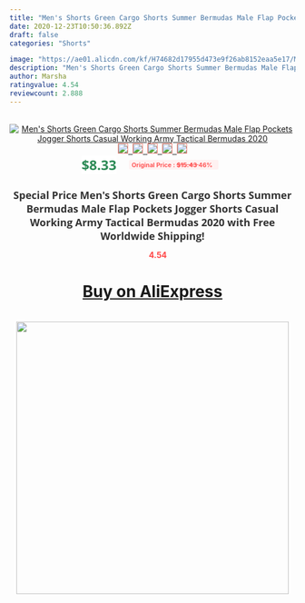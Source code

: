 ```yaml
---
title: "Men's Shorts Green Cargo Shorts Summer Bermudas Male Flap Pockets Jogger Shorts Casual Working Army Tactical Bermudas 2020"
date: 2020-12-23T10:50:36.892Z
draft: false
categories: "Shorts"

image: "https://ae01.alicdn.com/kf/H74682d17955d473e9f26ab8152eaa5e17/Men-s-Shorts-Green-Cargo-Shorts-Summer-Bermudas-Male-Flap-Pockets-Jogger-Shorts-Casual-Working-Army.jpg"
description: "Men's Shorts Green Cargo Shorts Summer Bermudas Male Flap Pockets Jogger Shorts Casual Working Army Tactical Bermudas 2020"
author: Marsha
ratingvalue: 4.54
reviewcount: 2.888
---
```

<br>
<div style="text-align: center;">
<a href="https://s.click.aliexpress.com/e/_AENHuZ" target="_blank" rel="nofollow noopener noreferrer"><img alt="Men's Shorts Green Cargo Shorts Summer Bermudas Male Flap Pockets Jogger Shorts Casual Working Army Tactical Bermudas 2020" class="magnifier-image" src="https://ae01.alicdn.com/kf/H74682d17955d473e9f26ab8152eaa5e17/Men-s-Shorts-Green-Cargo-Shorts-Summer-Bermudas-Male-Flap-Pockets-Jogger-Shorts-Casual-Working-Army.jpg_640x640.jpg">
<br>
<img style="border:1px solid salmon" src="https://ae01.alicdn.com/kf/H74682d17955d473e9f26ab8152eaa5e17/Men-s-Shorts-Green-Cargo-Shorts-Summer-Bermudas-Male-Flap-Pockets-Jogger-Shorts-Casual-Working-Army.jpg_120x120.jpg">&nbsp;&nbsp;<img style="border:1px solid salmon" src="https://ae01.alicdn.com/kf/Hd0a5a91781b54d4494fe49779809c021b/Men-s-Shorts-Green-Cargo-Shorts-Summer-Bermudas-Male-Flap-Pockets-Jogger-Shorts-Casual-Working-Army.jpg_120x120.jpg">&nbsp;&nbsp;<img style="border:1px solid salmon" src="https://ae01.alicdn.com/kf/H7540622daa344b028fadf396e562485cq/Men-s-Shorts-Green-Cargo-Shorts-Summer-Bermudas-Male-Flap-Pockets-Jogger-Shorts-Casual-Working-Army.jpg_120x120.jpg">&nbsp;&nbsp;<img style="border:1px solid salmon" src="https://ae01.alicdn.com/kf/H10b227593ce84dd3993da946740f3168J/Men-s-Shorts-Green-Cargo-Shorts-Summer-Bermudas-Male-Flap-Pockets-Jogger-Shorts-Casual-Working-Army.jpg_120x120.jpg">&nbsp;&nbsp;<img style="border:1px solid salmon" src="https://ae01.alicdn.com/kf/Hd9e0838eb8054fcd90acfcc2d638ed96M/Men-s-Shorts-Green-Cargo-Shorts-Summer-Bermudas-Male-Flap-Pockets-Jogger-Shorts-Casual-Working-Army.jpg_120x120.jpg"></a></div><br0>
<div style="text-align: center;"><span style="background-color: white; border: 0px; box-sizing: border-box; color: seagreen; display: inline-block; font-family: &quot;open sans&quot; , &quot;arial&quot; , &quot;helvetica&quot; , sans-serif , &quot;heiti&quot;; font-size: 24px; font-stretch: inherit; font-weight: 700; line-height: inherit; margin: 0px 10px 0px 0px; padding: 0px; vertical-align: middle;">$8.33 </span>
<span style="background: rgb(255 , 241 , 241); border-radius: 3px; border: 0px; box-sizing: border-box; color: #ff4747; display: inline-block; font-family: inherit; font-size: 12px; font-stretch: inherit; font-style: inherit; font-variant: inherit; font-weight: 600; line-height: inherit; margin: 0px; padding: 2px 5px; transform: scale(0.9); vertical-align: middle;">Original Price : <b style="text-decoration: line-through;">$15.43 </b> 46%&nbsp;&nbsp;</span></div>
<h1 style="color: #333333; display: inline-block; font-family: &quot;open sans&quot; , &quot;arial&quot; , &quot;helvetica&quot; , sans-serif , &quot;heiti&quot;; font-size: 18px; font-stretch: inherit; font-weight: 700; text-align: center;">Special Price Men's Shorts Green Cargo Shorts Summer Bermudas Male Flap Pockets Jogger Shorts Casual Working Army Tactical Bermudas 2020 with Free Worldwide Shipping!</h1>
<div style="color: #ff4747; text-align: center;">
<img src="https://4.bp.blogspot.com/-M0ZcTcb-5uY/XleCXlxnR4I/AAAAAAAAAEc/OrjgMkXV1oMQFaCRZj5HQwOCBcu3w1FegCPcBGAYYCw/s1600/star.png" style="height: 15px;">&nbsp;<b>4.54</b></div>
<div class="button_cont" align="center"><a class="buynow_a" href="https://s.click.aliexpress.com/e/_AENHuZ" target="_blank" rel="nofollow noopener noreferrer"><H1>Buy on AliExpress</H1></a></div><br>
<div class="separator" style="clear: both; text-align: center;">
<img src="https://lh3.googleusercontent.com/-pTy5HemUv9M/XlePHvY0dAI/AAAAAAAAAE4/0nX5iRUoIWY8eMW9Dpxeirr157OZliDIgCLcBGAsYHQ/s1600/badge.gif" width="480">
</div>
